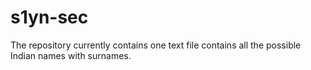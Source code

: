 # s1yn-sec
The repository currently contains one text file contains all the possible Indian names with surnames.
